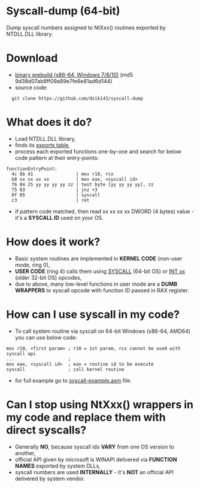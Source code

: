 # Syscall-dump (64-bit)
Dump syscall numbers assigned to NtXxx() routines exported by NTDLL.DLL library.

# Download
  - [binary prebuild (x86-64, Windows 7/8/10)](https://github.com/dzik143/syscall-dump/raw/master/prebuild/syscall-dump.exe) (md5 9d38d07ab8ff09a89e7fe6e81ad6d144)
  - source code: 
  ```
    git clone https://github.com/dzik143/syscall-dump
  ```

# What does it do?
- Load NTDLL.DLL library,
- finds its [exports table](https://docs.microsoft.com/en-us/windows/win32/debug/pe-format#the-edata-section-image-only),
- process each exported functions one-by-one and search for below code pattern at their entry-points:

```
functionEntryPoint:
  4c 8b d1                | mov r10, rcx
  b8 xx xx xx xx          | mov eax, <syscall id>
  f6 04 25 yy yy yy yy zz | test byte [yy yy yy yy], zz
  75 03                   | jnz +3
  0f 05                   | syscall
  c3                      | ret
```
- if pattern code matched, then read xx xx xx xx DWORD (4 bytes) value - it's a **SYSCALL ID** used on your OS.

# How does it work?
- Basic system routines are implemented in **KERNEL CODE** (non-user mode, ring 0),
- **USER CODE** (ring 4) calls them using [SYSCALL](https://www.felixcloutier.com/x86/syscall) (64-bit OS) or [INT xx](https://www.felixcloutier.com/x86/intn:into:int3:int1) (older 32-bit OS) opcodes,
- due to above, many low-level functions in user mode are a **DUMB WRAPPERS** to syscall opcode with function ID passed in RAX register.

# How can I use syscall in my code?
- To call system routine via syscall on 64-bit Windows (x86-64, AMD64) you can use below code:
```
mov r10, <first param> ; r10 = 1st param, rcx cannot be used with syscall api
...                    ; 
mov eax, <syscall id>  ; eax = routine id to be execute
syscall                ; call kernel routine
```
- for full example go to [syscall-example.asm](syscall-example.asm) file.

# Can I stop using NtXxx() wrappers in my code and replace them with direct syscalls?
- Generally **NO**, because syscall ids **VARY** from one OS version to another,
- official API given by microsoft is WINAPI delivered via **FUNCTION NAMES** exported by system DLLs,
- syscall numbers are used **INTERNALLY** - it's **NOT** an official API delivered by system vendor.

